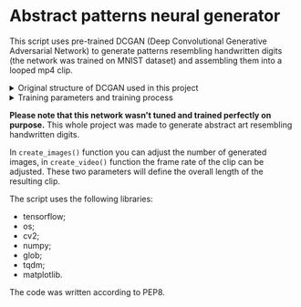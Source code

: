 # Abstract patterns neural generator

This script uses pre-trained DCGAN (Deep Convolutional Generative Adversarial Network) to generate patterns resembling handwritten digits (the network was trained on MNIST dataset) and assembling them into a looped mp4 clip.

<details>
  <summary>Original structure of DCGAN used in this project</summary>
  
  ```python
  generator = M.Sequential([
      L.Dense(128*7*7, activation="relu"),
      L.Reshape((7, 7, 128)),
      L.UpSampling2D((2, 2)),    
      L.Conv2D(128, (3, 3), padding="same"),
      L.BatchNormalization(momentum=0.8),
      L.ReLU(),    
      L.UpSampling2D((2, 2)),    
      L.Conv2D(64, (3, 3), padding="same"),
      L.BatchNormalization(momentum=0.8),
      L.ReLU(),    
      L.Conv2D(1, (3, 3), padding="same", activation='tanh'),
  ])

  discriminator = M.Sequential([
      L.Conv2D(32, (3, 3), strides=(2, 2), padding="same"),
      L.LeakyReLU(0.2),
      L.Dropout(0.25),    
      L.Conv2D(64, kernel_size=3, strides=(2, 2), padding="same"),
      L.ZeroPadding2D(padding=((0, 1), (0, 1))),
      L.BatchNormalization(momentum=0.8),
      L.LeakyReLU(alpha=0.2),
      L.Dropout(0.25),
      L.Conv2D(128, kernel_size=3, strides=(2, 2), padding="same"),
      L.BatchNormalization(momentum=0.8),
      L.LeakyReLU(alpha=0.2),
      L.Dropout(0.25),
      L.Conv2D(256, kernel_size=3, strides=(1, 1), padding="same"),
      L.BatchNormalization(momentum=0.8),
      L.LeakyReLU(alpha=0.2),
      L.Dropout(0.25),
      L.Flatten(),
      L.Dense(1, activation=None),
  ])
  ```

</details>

<details>
  <summary>Training parameters and training process</summary>
  
  ```python
  def plot_digits(samples):
      fig = plt.figure(figsize=(10, 10))
      num = samples.shape[0]
      for j in range(num):
          ax = fig.add_subplot(8, 8, j+1)
          ax.imshow(samples[j, ...].reshape(28, 28), cmap='gray')
          plt.xticks([]), plt.yticks([])
      plt.show()
      
  # Load MNIST dataset
  (train_x, train_y), (test_x, test_y) = tf.keras.datasets.mnist.load_data()
  train_x = (train_x.reshape(-1, 28*28).astype(np.float32) - 127.5) / 127.5

  INPUT_DIM = 100
  NUM_EPOCHS = 2
  HALF_BATCH_SIZE = 16
  BATCH_SIZE = HALF_BATCH_SIZE * 2
  LEARNING_RATE = 0.0002

  train_ds = tf.data.Dataset.from_tensor_slices(train_x.reshape(-1, 28, 28, 1))
  train_ds = train_ds.shuffle(buffer_size=train_x.shape[0])
  train_ds = train_ds.repeat(NUM_EPOCHS)
  train_ds = train_ds.batch(HALF_BATCH_SIZE, drop_remainder=True)

  optimizer = tf.keras.optimizers.Adam(LEARNING_RATE)

  for step, true_images in enumerate(train_ds):

      # Train Discriminator

      noise = np.random.normal(0, 1, (HALF_BATCH_SIZE, INPUT_DIM)).astype(np.float32)
      syntetic_images = generator.predict(noise)
      x_combined = np.concatenate((
          true_images, 
          syntetic_images))
      y_combined = np.concatenate((
          np.ones((HALF_BATCH_SIZE, 1)), 
          np.zeros((HALF_BATCH_SIZE, 1))))

      with tf.GradientTape() as tape:
          logits = discriminator(x_combined, training=True)
          d_loss_value = tf.compat.v1.losses.sigmoid_cross_entropy(y_combined, logits)
      grads = tape.gradient(d_loss_value, discriminator.trainable_variables)
      optimizer.apply_gradients(zip(grads, discriminator.trainable_variables))

      # Train Generator

      noise = np.random.normal(0, 1, (BATCH_SIZE, INPUT_DIM)).astype(np.float32)
      y_mislabled = np.ones((BATCH_SIZE, 1))

      with tf.GradientTape() as tape:
          syntetic = generator(noise, training=True)
          logits = discriminator(syntetic, training=False)
          g_loss_value = tf.compat.v1.losses.sigmoid_cross_entropy(y_mislabled, logits)
      grads = tape.gradient(g_loss_value, generator.trainable_variables)
      optimizer.apply_gradients(zip(grads, generator.trainable_variables))

      # Check intermediate results

      if step % 200 == 0:
          print("[Step %2d] D Loss: %.4f; G Loss: %.4f" % (
              step, d_loss_value.numpy(), g_loss_value.numpy()))
          noise = np.random.normal(0, 1, (8, INPUT_DIM)).astype(np.float32)
          syntetic_images = generator.predict(noise)
          plot_digits(syntetic_images)
  ```
</details>

__Please note that this network wasn't tuned and trained perfectly on purpose.__ This whole project was made to generate abstract art resembling handwritten digits.

In ```create_images()``` function you can adjust the number of generated images, in ```create_video()``` function the frame rate of the clip can be adjusted. These two parameters will define the overall length of the resulting clip.

The script uses the following libraries:
- tensorflow;
- os;
- cv2;
- numpy;
- glob;
- tqdm;
- matplotlib.

The code was written according to PEP8.
